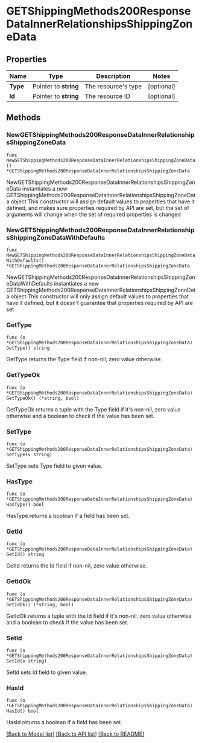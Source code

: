 # GETShippingMethods200ResponseDataInnerRelationshipsShippingZoneData

## Properties

Name | Type | Description | Notes
------------ | ------------- | ------------- | -------------
**Type** | Pointer to **string** | The resource&#39;s type | [optional] 
**Id** | Pointer to **string** | The resource ID | [optional] 

## Methods

### NewGETShippingMethods200ResponseDataInnerRelationshipsShippingZoneData

`func NewGETShippingMethods200ResponseDataInnerRelationshipsShippingZoneData() *GETShippingMethods200ResponseDataInnerRelationshipsShippingZoneData`

NewGETShippingMethods200ResponseDataInnerRelationshipsShippingZoneData instantiates a new GETShippingMethods200ResponseDataInnerRelationshipsShippingZoneData object
This constructor will assign default values to properties that have it defined,
and makes sure properties required by API are set, but the set of arguments
will change when the set of required properties is changed

### NewGETShippingMethods200ResponseDataInnerRelationshipsShippingZoneDataWithDefaults

`func NewGETShippingMethods200ResponseDataInnerRelationshipsShippingZoneDataWithDefaults() *GETShippingMethods200ResponseDataInnerRelationshipsShippingZoneData`

NewGETShippingMethods200ResponseDataInnerRelationshipsShippingZoneDataWithDefaults instantiates a new GETShippingMethods200ResponseDataInnerRelationshipsShippingZoneData object
This constructor will only assign default values to properties that have it defined,
but it doesn't guarantee that properties required by API are set

### GetType

`func (o *GETShippingMethods200ResponseDataInnerRelationshipsShippingZoneData) GetType() string`

GetType returns the Type field if non-nil, zero value otherwise.

### GetTypeOk

`func (o *GETShippingMethods200ResponseDataInnerRelationshipsShippingZoneData) GetTypeOk() (*string, bool)`

GetTypeOk returns a tuple with the Type field if it's non-nil, zero value otherwise
and a boolean to check if the value has been set.

### SetType

`func (o *GETShippingMethods200ResponseDataInnerRelationshipsShippingZoneData) SetType(v string)`

SetType sets Type field to given value.

### HasType

`func (o *GETShippingMethods200ResponseDataInnerRelationshipsShippingZoneData) HasType() bool`

HasType returns a boolean if a field has been set.

### GetId

`func (o *GETShippingMethods200ResponseDataInnerRelationshipsShippingZoneData) GetId() string`

GetId returns the Id field if non-nil, zero value otherwise.

### GetIdOk

`func (o *GETShippingMethods200ResponseDataInnerRelationshipsShippingZoneData) GetIdOk() (*string, bool)`

GetIdOk returns a tuple with the Id field if it's non-nil, zero value otherwise
and a boolean to check if the value has been set.

### SetId

`func (o *GETShippingMethods200ResponseDataInnerRelationshipsShippingZoneData) SetId(v string)`

SetId sets Id field to given value.

### HasId

`func (o *GETShippingMethods200ResponseDataInnerRelationshipsShippingZoneData) HasId() bool`

HasId returns a boolean if a field has been set.


[[Back to Model list]](../README.md#documentation-for-models) [[Back to API list]](../README.md#documentation-for-api-endpoints) [[Back to README]](../README.md)


